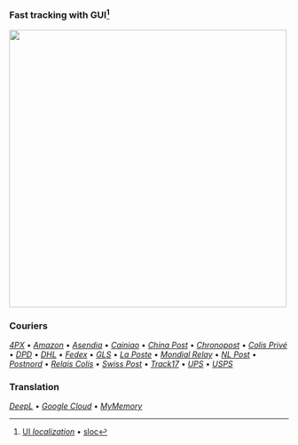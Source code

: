 ### Fast tracking with GUI[^1]
[<img src="https://i.imgur.com/2H9jU5w.jpeg" width="500">](https://i.imgur.com/v6LZNJ3.jpeg)

### Couriers
[_4PX_](http://en.4px.com/) 
• [_Amazon_](https://www.amazon.fr/) 
• [_Asendia_](https://www.asendia.fr/)
• [_Cainiao_](https://global.cainiao.com/)
• [_China Post_](http://yjcx.ems.com.cn/qps/english/yjcx)
• [_Chronopost_](https://www.chronopost.fr/)
• [_Colis Privé_](https://www.colisprive.fr/)
• [_DPD_](https://www.dpd.com/)
• [_DHL_](https://www.dhl.com/)
• [_Fedex_](https://www.fedex.com/)
• [_GLS_](https://gls-group.eu/)
• [_La Poste_](https://www.laposte.fr/)
• [_Mondial Relay_](https://www.mondialrelay.fr/) 
• [_NL Post_](https://postnl.post/)
• [_Postnord_](https://postnord.se/)
• [_Relais Colis_](https://www.relaiscolis.com/)
• [_Swiss Post_](https://www.post.ch/)
• [_Track17_](https://www.17track.net/)
• [_UPS_](https://www.ups.com/)
• [_USPS_](https://www.usps.com/)

### Translation
[_DeepL_](https://www.deepl.com/en/docs-api/) 
• [_Google Cloud_](https://cloud.google.com/translate) 
• [_MyMemory_](https://mymemory.translated.net/doc/spec.php)

[^1]: [UI _localization_](https://github.com/sebdelsol/Suivi/blob/a3363a8791f45714099bf5765edc3ba2b565205d/windows/localization.py)  •  [sloc](https://api.codetabs.com/v1/loc/?github=sebdelsol/suivi)
